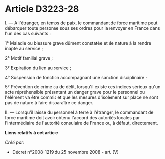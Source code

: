 # Article D3223-28

I. ― A l'étranger, en temps de paix, le commandant de force maritime peut débarquer toute personne sous ses ordres pour la
renvoyer en France dans l'un des cas suivants :

1° Maladie ou blessure grave dûment constatée et de nature à la rendre inapte au service ;

2° Motif familial grave ;

3° Expiration du lien au service ;

4° Suspension de fonction accompagnant une sanction disciplinaire ;

5° Prévention de crime ou de délit, lorsqu'il existe des indices sérieux qu'un acte répréhensible présentant un danger grave
pour le personnel ou l'élément va être commis et que les mesures d'isolement sur place ne sont pas de nature à faire
disparaître ce danger.

II. ― Lorsqu'il laisse du personnel à terre à l'étranger, le commandant de force maritime doit avoir obtenu l'accord des
autorités locales par l'intermédiaire de l'autorité consulaire de France ou, à défaut, directement.

**Liens relatifs à cet article**

_Créé par_:

  - Décret n°2008-1219 du 25 novembre 2008 - art. (V)
